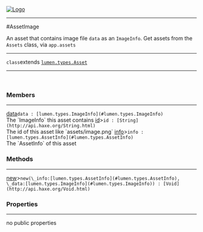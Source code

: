 
[![Logo](../../../images/logo.png)](../../../api/index.html)

---



#AssetImage

An asset that contains image file `data` as an `ImageInfo`. Get assets from the `Assets` class, via `app.assets`

---

`class`extends <code><span>[lumen.types.Asset]()</span></code>
<span class="meta">

</span>


---

&nbsp;
&nbsp;

<h3>Members</h3> <hr/><span class="member apipage">
            <a name="data"><a class="lift" href="#data">data</a></a><code class="signature apipage">data : [lumen.types.ImageInfo](#lumen.types.ImageInfo)</code><br/></span>
        <span class="small_desc_flat">The `ImageInfo` this asset contains</span><span class="member apipage">
            <a name="id"><a class="lift" href="#id">id</a></a><a title="inherited from lumen.types.Asset" class="tooltip inherited">&gt;</a><code class="signature apipage">id : [String](http://api.haxe.org/String.html)</code><br/></span>
        <span class="small_desc_flat">The id of this asset like `assets/image.png`</span><span class="member apipage">
            <a name="info"><a class="lift" href="#info">info</a></a><a title="inherited from lumen.types.Asset" class="tooltip inherited">&gt;</a><code class="signature apipage">info : [lumen.types.AssetInfo](#lumen.types.AssetInfo)</code><br/></span>
        <span class="small_desc_flat">The `AssetInfo` of this asset</span>

<h3>Methods</h3> <hr/><span class="method apipage">
            <a name="new"><a class="lift" href="#new">new</a></a><a title="inherited from lumen.types.Asset" class="tooltip inherited">&gt;</a><code class="signature apipage">new(\_info:<span>[lumen.types.AssetInfo](#lumen.types.AssetInfo)</span>, \_data:<span>[lumen.types.ImageInfo](#lumen.types.ImageInfo)</span>) : [Void](http://api.haxe.org/Void.html)</code><br/><span class="small_desc_flat"></span>
        </span>
    

<h3>Properties</h3> <hr/>no public properties

&nbsp;
&nbsp;
&nbsp;